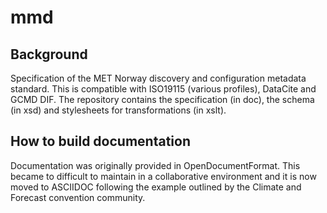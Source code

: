 # mmd

## Background
Specification of the MET Norway discovery and configuration metadata
standard. This is compatible with ISO19115 (various profiles), DataCite
and GCMD DIF. The repository contains the specification (in doc), the
schema (in xsd) and stylesheets for transformations (in xslt).

## How to build documentation
Documentation was originally provided in OpenDocumentFormat. This became
to difficult to maintain in a collaborative environment and it is now
moved to ASCIIDOC following the example outlined by the Climate and
Forecast convention community.
